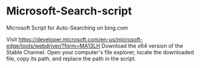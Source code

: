 # Microsoft-Search-script
Microsoft Script for Auto-Searching on bing.com

Visit https://developer.microsoft.com/en-us/microsoft-edge/tools/webdriver/?form=MA13LH
Download the x64 version of the Stable Channel.
Open your computer's file explorer, locate the downloaded file, copy its path, and replace the path in the script.
